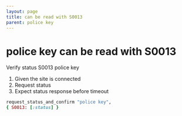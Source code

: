 ```yaml
---
layout: page
title: can be read with S0013
parent: police key
---
```


# police key can be read with S0013

Verify status S0013 police key

1. Given the site is connected
2. Request status
3. Expect status response before timeout

```ruby
request_status_and_confirm "police key",
{ S0013: [:status] }
```

